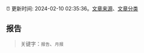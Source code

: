 :alarm_clock: 更新时间: 2024-02-10 02:35:36。[文章来源](/README.md)、[文章分类](/TAGS.md)

## 报告


> 关键字：`报告`、`月报`



